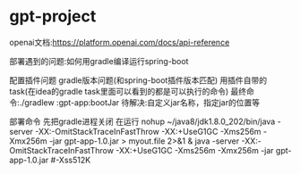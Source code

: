 # gpt-project
openai文档:https://platform.openai.com/docs/api-reference

部署遇到的问题:如何用gradle编译运行spring-boot

配置插件问题
gradle版本问题(和spring-boot插件版本匹配)
用插件自带的task(在idea的gradle task里面可以看到的都是可以执行的命令)
最终命令:./gradlew :gpt-app:bootJar
待解决:自定义jar名称，指定jar的位置等

部署命令
先把gradle进程关闭
在运行
nohup ~/java8/jdk1.8.0_202/bin/java -server -XX:-OmitStackTraceInFastThrow -XX:+UseG1GC  -Xms256m -Xmx256m -jar gpt-app-1.0.jar > myout.file 2>&1 &
java -server -XX:-OmitStackTraceInFastThrow -XX:+UseG1GC -Xms256m -Xmx256m -jar gpt-app-1.0.jar 
#-Xss512K




